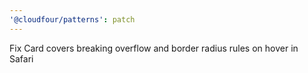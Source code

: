 ```yaml
---
'@cloudfour/patterns': patch
---
```


Fix Card covers breaking overflow and border radius rules on hover in Safari
